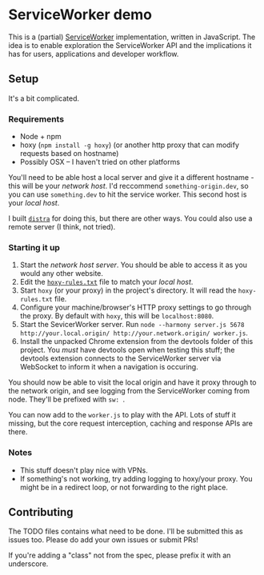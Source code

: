 # ServiceWorker demo

This is a (partial) [ServiceWorker](https://github.com/slightlyoff/ServiceWorker) implementation, written in JavaScript. The idea is to enable exploration the ServiceWorker API and the implications it has for users, applications and developer workflow.

## Setup

It's a bit complicated.

### Requirements

- Node + npm
- hoxy (`npm install -g hoxy`) (or another http proxy that can modify requests based on hostname)
- Possibly OSX – I haven't tried on other platforms

You'll need to be able host a local server and give it a different hostname - this will be your *network host*. I'd reccommend `something-origin.dev`, so you can use `something.dev` to hit the service worker. This second host is your *local host*.

I built [`distra`](https://github.com/phuu/distra) for doing this, but there are other ways. You could also use a remote server (I think, not tried).

### Starting it up

1. Start the *network host server*. You should be able to access it as you would any other website.
2. Edit the [`hoxy-rules.txt`](hoxy-rules.txt) file to match your *local host*.
3. Start `hoxy` (or your proxy) in the project's directory. It will read the `hoxy-rules.txt` file.
4. Configure your machine/browser's HTTP proxy settings to go through the proxy. By default with `hoxy`, this will be `localhost:8080`.
5. Start the SevicerWorker server. Run `node --harmony server.js 5678 http://your.local.origin/ http://your.network.origin/ worker.js`.
6. Install the unpacked Chrome extension from the devtools folder of this project. You *must* have devtools open when testing this stuff; the devtools extension connects to the ServiceWorker server via WebSocket to inform it when a navigation is occuring.

You should now be able to visit the local origin and have it proxy through to the network origin, and see logging from the ServiceWorker coming from node. They'll be prefixed with `sw: `.

You can now add to the `worker.js` to play with the API. Lots of stuff it missing, but the core request interception, caching and response APIs are there.

### Notes

- This stuff doesn't play nice with VPNs.
- If something's not working, try adding logging to hoxy/your proxy. You might be in a redirect loop, or not forwarding to the right place.

## Contributing

The TODO files contains what need to be done. I'll be submitted this as issues too. Please do add your own issues or submit PRs!

If you're adding a "class" not from the spec, please prefix it with an underscore.
